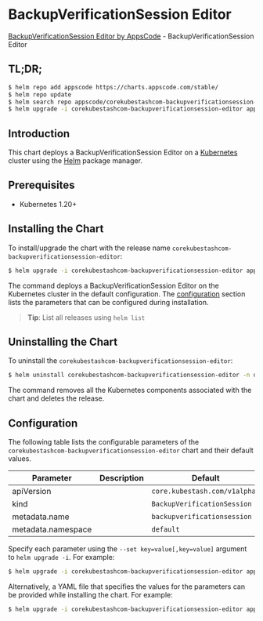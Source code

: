# BackupVerificationSession Editor

[BackupVerificationSession Editor by AppsCode](https://appscode.com) - BackupVerificationSession Editor

## TL;DR;

```bash
$ helm repo add appscode https://charts.appscode.com/stable/
$ helm repo update
$ helm search repo appscode/corekubestashcom-backupverificationsession-editor --version=v0.15.0
$ helm upgrade -i corekubestashcom-backupverificationsession-editor appscode/corekubestashcom-backupverificationsession-editor -n default --create-namespace --version=v0.15.0
```

## Introduction

This chart deploys a BackupVerificationSession Editor on a [Kubernetes](http://kubernetes.io) cluster using the [Helm](https://helm.sh) package manager.

## Prerequisites

- Kubernetes 1.20+

## Installing the Chart

To install/upgrade the chart with the release name `corekubestashcom-backupverificationsession-editor`:

```bash
$ helm upgrade -i corekubestashcom-backupverificationsession-editor appscode/corekubestashcom-backupverificationsession-editor -n default --create-namespace --version=v0.15.0
```

The command deploys a BackupVerificationSession Editor on the Kubernetes cluster in the default configuration. The [configuration](#configuration) section lists the parameters that can be configured during installation.

> **Tip**: List all releases using `helm list`

## Uninstalling the Chart

To uninstall the `corekubestashcom-backupverificationsession-editor`:

```bash
$ helm uninstall corekubestashcom-backupverificationsession-editor -n default
```

The command removes all the Kubernetes components associated with the chart and deletes the release.

## Configuration

The following table lists the configurable parameters of the `corekubestashcom-backupverificationsession-editor` chart and their default values.

|     Parameter      | Description |                 Default                  |
|--------------------|-------------|------------------------------------------|
| apiVersion         |             | <code>core.kubestash.com/v1alpha1</code> |
| kind               |             | <code>BackupVerificationSession</code>   |
| metadata.name      |             | <code>backupverificationsession</code>   |
| metadata.namespace |             | <code>default</code>                     |


Specify each parameter using the `--set key=value[,key=value]` argument to `helm upgrade -i`. For example:

```bash
$ helm upgrade -i corekubestashcom-backupverificationsession-editor appscode/corekubestashcom-backupverificationsession-editor -n default --create-namespace --version=v0.15.0 --set apiVersion=core.kubestash.com/v1alpha1
```

Alternatively, a YAML file that specifies the values for the parameters can be provided while
installing the chart. For example:

```bash
$ helm upgrade -i corekubestashcom-backupverificationsession-editor appscode/corekubestashcom-backupverificationsession-editor -n default --create-namespace --version=v0.15.0 --values values.yaml
```
